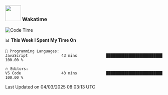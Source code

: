 ### <img src="https://media.giphy.com/media/VgCDAzcKvsR6OM0uWg/giphy.gif" width="50"> Wakatime

  <!--START_SECTION:waka-->
![Code Time](http://img.shields.io/badge/Code%20Time-1%2C505%20hrs%2020%20mins-blue)

📊 **This Week I Spent My Time On** 

```text
💬 Programming Languages: 
JavaScript               43 mins             █████████████████████████   100.00 % 

🔥 Editors: 
VS Code                  43 mins             █████████████████████████   100.00 % 
```


 Last Updated on 04/03/2025 08:03:13 UTC
<!--END_SECTION:waka-->
